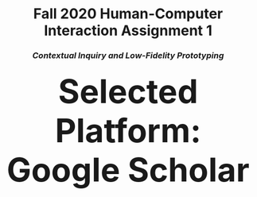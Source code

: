 # <div align="center"> Fall 2020 Human-Computer Interaction Assignment 1 </div>
### <div align="center"> ***Contextual Inquiry and Low-Fidelity Prototyping*** </div>

###  <div align="center"> <span style="font-size:4em;">Selected Platform: Google Scholar</span> </div>
